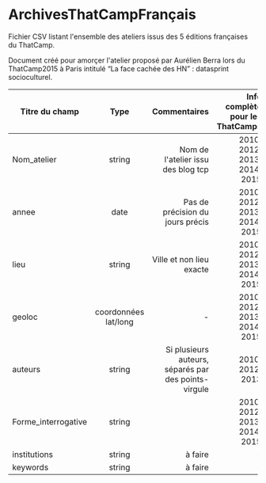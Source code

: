 # ArchivesThatCampFrançais

Fichier CSV listant l'ensemble des ateliers issus des 5 éditions françaises du ThatCamp.

Document créé pour amorçer l'atelier proposé par Aurélien Berra lors du ThatCamp2015 à Paris intitulé  “La face cachée des HN” : datasprint socioculturel.


| Titre du champ        | Type           | Commentaires  |Info complète pour les ThatCamps  |
| ------------- |:-------------:| -----:|-----:|
| Nom_atelier      | string | Nom de l'atelier issu des blog tcp |2010, 2012, 2013, 2014, 2015|
| annee     | date      | Pas de précision du jours précis  |2010, 2012, 2013, 2014, 2015|
| lieu | string      | Ville et non lieu exacte    |2010, 2012, 2013, 2014, 2015|
| geoloc | coordonnées lat/long      |    - |2010, 2012, 2013, 2014, 2015|
| auteurs | string      |    Si plusieurs auteurs, séparés par des points-virgule |2010, 2012, 2013|
| Forme_interrogative | string      |    |2010, 2012, 2013, 2014, 2015|
| institutions | string      |   à faire | - |
| keywords | string     |    à faire |-|
